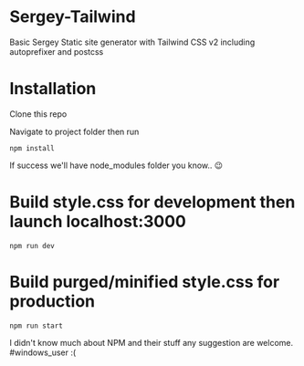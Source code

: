 # Sergey-Tailwind
Basic Sergey Static site generator with Tailwind CSS v2 including autoprefixer and postcss

# Installation

Clone this repo

Navigate to project folder then run

```
npm install
```

If success we'll have node_modules folder you know.. 😉

# Build style.css for development then launch localhost:3000

```
npm run dev
```

# Build purged/minified style.css for production

```
npm run start
```

I didn't know much about NPM and their stuff any suggestion are welcome.
#windows_user :(
